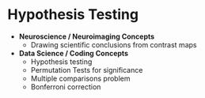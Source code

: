 # Hypothesis Testing
- **Neuroscience / Neuroimaging Concepts**
    - Drawing scientific conclusions from contrast maps
- **Data Science / Coding Concepts**
    - Hypothesis testing
    - Permutation Tests for significance
    - Multiple comparisons problem
    - Bonferroni correction
